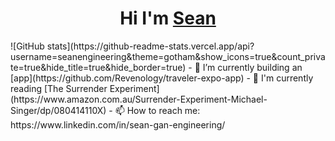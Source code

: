 <h1 align="center">Hi I'm <a href="https://seanengineering.github.io/portfolio/" target="blank">
Sean</a></h1>
![GitHub stats](https://github-readme-stats.vercel.app/api?username=seanengineering&theme=gotham&show_icons=true&count_private=true&hide_title=true&hide_border=true)
- 🌱 I’m currently building an [app](https://github.com/Revenology/traveler-expo-app)
- 📖 I'm currently reading [The Surrender Experiment](https://www.amazon.com.au/Surrender-Experiment-Michael-Singer/dp/080414110X)
- 📫 How to reach me: https://www.linkedin.com/in/sean-gan-engineering/
